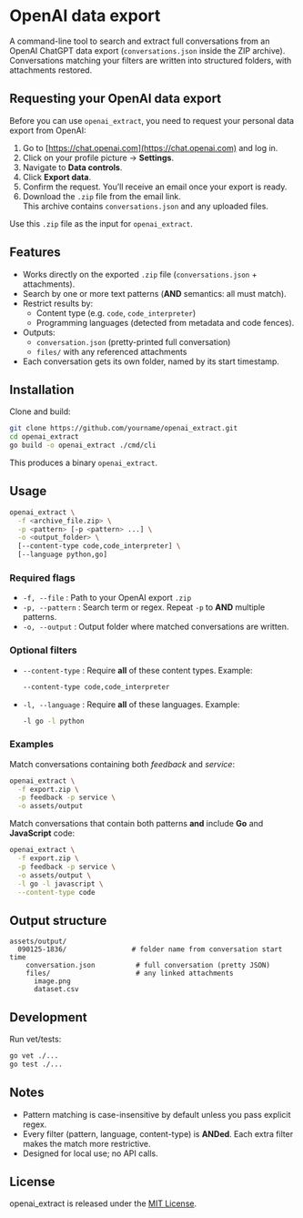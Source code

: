 # OpenAI data export

A command-line tool to search and extract full conversations from an OpenAI ChatGPT data export (`conversations.json` inside the ZIP archive).  
Conversations matching your filters are written into structured folders, with attachments restored.

## Requesting your OpenAI data export

Before you can use `openai_extract`, you need to request your personal data export from OpenAI:

1. Go to [https://chat.openai.com](https://chat.openai.com) and log in.
2. Click on your profile picture → **Settings**.
3. Navigate to **Data controls**.
4. Click **Export data**.
5. Confirm the request. You’ll receive an email once your export is ready.
6. Download the `.zip` file from the email link.  
   This archive contains `conversations.json` and any uploaded files.

Use this `.zip` file as the input for `openai_extract`.

## Features

- Works directly on the exported `.zip` file (`conversations.json` + attachments).
- Search by one or more text patterns (**AND** semantics: all must match).
- Restrict results by:
  - Content type (e.g. `code`, `code_interpreter`)
  - Programming languages (detected from metadata and code fences).
- Outputs:
  - `conversation.json` (pretty-printed full conversation)
  - `files/` with any referenced attachments
- Each conversation gets its own folder, named by its start timestamp.

## Installation

Clone and build:

```bash
git clone https://github.com/yourname/openai_extract.git
cd openai_extract
go build -o openai_extract ./cmd/cli
```

This produces a binary `openai_extract`.

## Usage

```bash
openai_extract \
  -f <archive_file.zip> \
  -p <pattern> [-p <pattern> ...] \
  -o <output_folder> \
  [--content-type code,code_interpreter] \
  [--language python,go]
```

### Required flags

* `-f, --file` : Path to your OpenAI export `.zip`
* `-p, --pattern` : Search term or regex. Repeat `-p` to **AND** multiple patterns.
* `-o, --output` : Output folder where matched conversations are written.

### Optional filters

* `--content-type` : Require **all** of these content types. Example:

  ```bash
  --content-type code,code_interpreter
  ```
* `-l, --language` : Require **all** of these languages. Example:

  ```bash
  -l go -l python
  ```

### Examples

Match conversations containing both *feedback* and *service*:

```bash
openai_extract \
  -f export.zip \
  -p feedback -p service \
  -o assets/output
```

Match conversations that contain both patterns **and** include **Go** and **JavaScript** code:

```bash
openai_extract \
  -f export.zip \
  -p feedback -p service \
  -o assets/output \
  -l go -l javascript \
  --content-type code
```

## Output structure

```
assets/output/
  090125-1836/                # folder name from conversation start time
    conversation.json          # full conversation (pretty JSON)
    files/                     # any linked attachments
      image.png
      dataset.csv
```

## Development

Run vet/tests:

```bash
go vet ./...
go test ./...
```

## Notes

* Pattern matching is case-insensitive by default unless you pass explicit regex.
* Every filter (pattern, language, content-type) is **ANDed**. Each extra filter makes the match more restrictive.
* Designed for local use; no API calls.

## License

openai_extract is released under the [MIT License](MIT-LICENSE).

